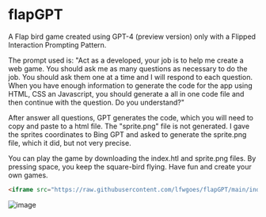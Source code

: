 # flapGPT
A Flap bird game created using GPT-4 (preview version) only with a Flipped Interaction Prompting Pattern.

The prompt used is: "Act as a developed, your job is to help me create a web game. You should ask me as many questions as necessary to do the job. You should ask them one at a time and I will respond to each question. When you have enough information to generate the code for the app using HTML, CSS an Javascript, you should generate a all in one code file and then continue with the question. Do you understand?"

After answer all questions, GPT generates the code, which you will need to copy and paste to a html file. The "sprite.png" file is not generated. I gave the sprites coordinates to Bing GPT and asked to generate the sprite.png file, which it did, but not very precise.

You can play the game by downloading the index.htl and sprite.png files. By pressing space, you keep the square-bird flying.
Have fun and create your own games.

```html  
<iframe src="https://raw.githubusercontent.com/lfwgoes/flapGPT/main/index.html" width="200" height="500"></iframe>
```

![image](https://github.com/lfwgoes/flapGPT/assets/4827682/16afe21a-53fd-4c98-878d-f987e42ddd78)
